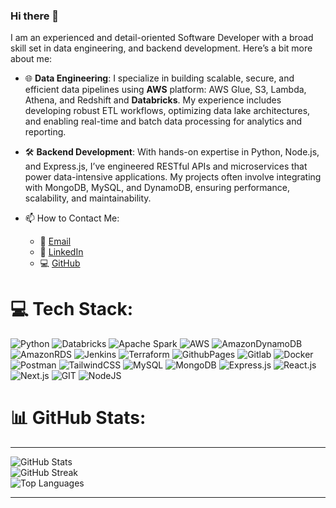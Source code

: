 ### Hi there 👋

I am an experienced and detail-oriented Software Developer with a broad skill set in data engineering, and backend development. Here’s a bit more about me:

- 🌐 **Data Engineering**: I specialize in building scalable, secure, and efficient data pipelines using **AWS** platform: AWS Glue, S3, Lambda, Athena, and Redshift and **Databricks**. My experience includes developing robust ETL workflows, optimizing data lake architectures, and enabling real-time and batch data processing for analytics and reporting.

- 🛠 **Backend Development**: With hands-on expertise in Python, Node.js, and Express.js, I’ve engineered RESTful APIs and microservices that power data-intensive applications. My projects often involve integrating with MongoDB, MySQL, and DynamoDB, ensuring performance, scalability, and maintainability.

- 📫 How to Contact Me:
   - 📧 [Email](mailto:chaudharytesh@gmail.com)
   - 💼 [LinkedIn](https://www.linkedin.com/in/tesh-chaudhary/)
   - 💻 [GitHub](https://github.com/teshchaudhary)


# 💻 Tech Stack:
![Python](https://img.shields.io/badge/python-3670A0?style=flat&logo=python&logoColor=ffdd54) ![Databricks](https://img.shields.io/badge/Databricks-FF3621?style=flat&logo=Databricks&logoColor=white) ![Apache Spark](https://img.shields.io/badge/Apache_Spark-FFFFFF?style=flat&logo=apachespark&logoColor=#E35A16) ![AWS](https://img.shields.io/badge/AWS-%23FF9900.svg?style=flat&logo=amazon-aws&logoColor=white) ![AmazonDynamoDB](https://img.shields.io/badge/Amazon%20DynamoDB-4053D6?style=flat&logo=Amazon%20DynamoDB&logoColor=white) ![AmazonRDS](https://img.shields.io/badge/Amazon%20RDS-4053D6?style=flat&logo=Amazon%20RDS&logoColor=white) ![Jenkins](https://img.shields.io/badge/Jenkins-121013?style=flat&logo=jenkins&logoColor=red)  ![Terraform](https://img.shields.io/badge/Terraform-20232A?style=flat&logo=terraform&logoColor=61DAFB)   ![GithubPages](https://img.shields.io/badge/GitHub%20Pages-121013?style=flat&logo=github&logoColor=white) ![Gitlab](https://img.shields.io/badge/GitLab%20-white?style=flat&logo=gitlab&logoColor=fc6d26) ![Docker](https://img.shields.io/badge/docker-%230db7ed.svg?style=flat&logo=docker&logoColor=white) ![Postman](https://img.shields.io/badge/Postman-FF6C37?style=flat&logo=postman&logoColor=white)  ![TailwindCSS](https://img.shields.io/badge/tailwindcss-FFFFFF?style=flat&logo=tailwind-css&logoColor=230db7ed) ![MySQL](https://img.shields.io/badge/mysql-%2300000f.svg?style=flat&logo=mysql&logoColor=white)  ![MongoDB](https://img.shields.io/badge/MongoDB-%234ea94b.svg?style=flat&logo=mongodb&logoColor=white) ![Express.js](https://img.shields.io/badge/express.js-%23404d59.svg?style=flat&logo=express&logoColor=%2361DAFB) ![React.js](https://img.shields.io/badge/React.js-20232A?style=flat&logo=react&logoColor=61DAFB) ![Next.js](https://img.shields.io/badge/next.js-000000?style=flat&logo=nextdotjs&logoColor=white) ![GIT](https://img.shields.io/badge/Git-fc6d26?style=flat&logo=git&logoColor=white) ![NodeJS](https://img.shields.io/badge/node.js-6DA55F?style=flat&logo=node.js&logoColor=white) 


# 📊 GitHub Stats:
---
![GitHub Stats](https://github-readme-stats.vercel.app/api?username=teshchaudhary&theme=dark&hide_border=false&include_all_commits=true&count_private=false)<br/>
![GitHub Streak](https://github-readme-streak-stats.herokuapp.com/?user=teshchaudhary&theme=dark&hide_border=false)<br/>
![Top Languages](https://github-readme-stats.vercel.app/api/top-langs/?username=teshchaudhary&theme=dark&hide_border=false&include_all_commits=true&count_private=false&layout=compact)

---
